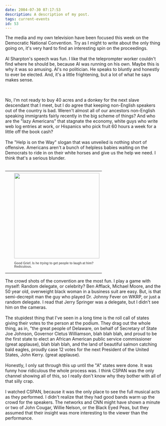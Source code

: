 ```yaml
---
date: 2004-07-30 07:17:53
description: A description of my post.
tags: current-events
id: 53
---
```

The media and my own television have been focused this week on the Democratic National Convention.  Try as I might to write about the only thing going on, it's very hard to find an interesting spin on the proceedings.<br />
<br />
Al Sharpton's speech was fun.  I like that the teleprompter worker couldn't find where he should be, because Al was running on his own.  Maybe this is why it was so amusing.  Al's no politician.  He speaks to bluntly and honestly to ever be elected.  And, it's a little frightening, but a lot of what he says makes sense.
<!--more--><br /><br />  No, I'm not ready to buy 40 acres and a donkey for the next slave descendant that I meet, but I do agree that keeping non-English speakers out of the country is bad.  Weren't almost all of our ancestors non-English speaking immigrants fairly recently in the big scheme of things?  And who are the "lazy Americans" that stagnate the economy, white guys who write web log entries at work, or Hispanics who pick fruit 60 hours a week for a little off the book cash?<br />
<br />
The "Help is on the Way" slogan that was unveiled is nothing short of offensive.  Americans aren't a bunch of helpless babies waiting on the Democrats to ride in on their white horses and give us the help we need.  I think that's a serious blunder.<br />
<br />
<table cellpadding=0 cellspacing=0 border=0 align=right><tr><td width=5 rowspan=2><spacer type=block width=5 height=1></spacer></td><td width=275><img src="/img/Kerry.jpg" width=275 aborder=0 vspace=4/></td></tr><tr><td width=275><font face="verdana, arial, geneva" size=1 color=#666666><b>Good Grief.  Is he <i>trying</i> to get people to laugh at him?  Rediculous.<br /><br /></b></font></td></tr></table><br />
<br />
The crowd shots of the convention are the most fun.  I play a game with myself:  Random delegate, or celebrity?  Ben Afflack, Michael Moore, and the 50 year old, overweight black woman in a business suit are easy.  But, is that semi-decrepit man the guy who played Dr. Johnny Fever on WKRP, or just a random delegate.  I read that Jerry Springer was a delegate, but I didn't see him on the cameras.<br />
<br />
The stupidest thing that I've seen in a long time is the roll call of states giving their votes to the person at the podium.  They drag out the whole thing, as in, "the great people of Delaware, on behalf of Secretary of State Joe Johnson, Governor Cletus Williamson, blah blah blah, and proud to be the first state to elect an African American public service commissioner (great applause), blah blah blah, and the land of beautiful salmon catching bald eagles, proudly case 12 votes for the next President of the United States, John Kerry. (great applause).<br />
<br />
Honestly, I only sat through this up until the "A" states were done.  It was funny how ridiculous the whole process was.  I think CSPAN was the only channel showing all of this, so I really don't know why they bother with all of that silly crap.<br />
<br />
I watched CSPAN, because it was the only place to see the full musical acts as they performed.  I didn't realize that they had good bands warm up the crowd for the speakers.  The networks and CNN might have shown a minute or two of John Cougar, Willie Nelson, or the Black Eyed Peas, but they assumed that their insight was more interesting to the viewer than the performance.
